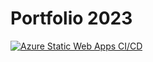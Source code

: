 # Portfolio 2023

[![Azure Static Web Apps CI/CD](https://github.com/fffffatah/portfolio-2023/actions/workflows/azure-static-web-apps-wonderful-glacier-0848e0f10.yml/badge.svg?branch=master)](https://github.com/fffffatah/portfolio-2023/actions/workflows/azure-static-web-apps-wonderful-glacier-0848e0f10.yml)